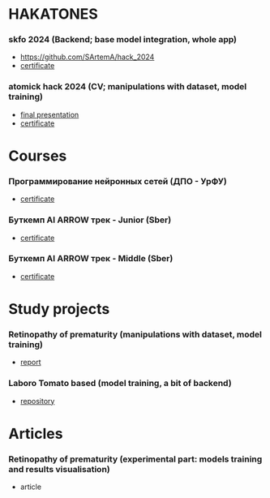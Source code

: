 # HAKATONES
<!-- (тип задачи; что делал) -->
### skfo 2024 (Backend; base model integration, whole app)
- https://github.com/SArtemA/hack_2024
- [certificate](https://github.com/SArtemA/for_resume/blob/main/skfo_2024.pdf)
### atomick hack 2024 (CV; manipulations with dataset, model training)
- [final presentation](https://docs.google.com/presentation/d/1-NTaia7MFb5pJkFgTn0XUrblAdl7VTQ-fyiH5x10V2k/edit?usp=sharing)
- [certificate](https://github.com/SArtemA/for_resume/blob/main/Certificate_2024-06-27_06_25_46.366Z.pdf)

# Courses
<!-- (Название (кто проводил)) -->
### Программирование нейронных сетей (ДПО - УрФУ)
- [certificate](https://github.com/SArtemA/for_resume/blob/main/%D0%94%D0%9F%D0%9E.pdf)
### Буткемп AI ARROW трек - Junior (Sber)
- [certificate](https://github.com/SArtemA/for_resume/blob/5431c3dd3a3b76113d1612a3a00073b0fe58aa88/e78aead7-9256-4683-97d4-27087f71e7bc.pdf)
### Буткемп AI ARROW трек - Middle (Sber)
- [certificate](https://github.com/SArtemA/for_resume/blob/5431c3dd3a3b76113d1612a3a00073b0fe58aa88/09ff3d47-87a5-4b79-977d-60ac982c5464.pdf)

# Study projects
### Retinopathy of prematurity (manipulations with dataset, model training)
- [report](https://docs.google.com/document/d/19vfgs_ONlh6rCKf-wGpf6oSeHENjos7Elw2MocMCL_0/edit)
### Laboro Tomato based (model training, a bit of backend)
- [repository](https://github.com/SArtemA/PE_22_team)

# Articles
### Retinopathy of prematurity (experimental part: models training and results visualisation)
- article
